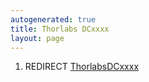```yaml
---
autogenerated: true
title: Thorlabs DCxxxx
layout: page
---
```


1.  REDIRECT [ThorlabsDCxxxx](ThorlabsDCxxxx "wikilink")
